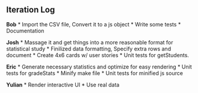 ## Iteration Log

**Bob**
    * Import the CSV file, Convert it to a js object
    * Write some tests
    * Documentation

**Josh**
    * Massage it and get things into a more reasonable format for statistical study
    * Finilized data formatting, Specify extra rows and document
    * Create 4x6 cards w/ user stories
    * Unit tests for getStudents.

**Eric**
    * Generate necessary statistics and optimize for easy rendering
	 * Unit tests for gradeStats
    * Minify make file
	 * Unit tests for minified js source

**Yulian**
    * Render interactive UI
    * Use real data
